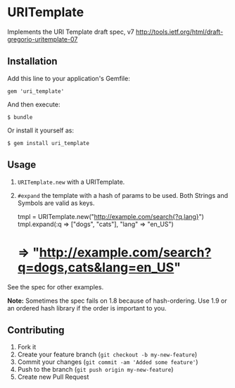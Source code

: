 # URITemplate

Implements the URI Template draft spec, v7 http://tools.ietf.org/html/draft-gregorio-uritemplate-07

## Installation

Add this line to your application's Gemfile:

    gem 'uri_template'

And then execute:

    $ bundle

Or install it yourself as:

    $ gem install uri_template

## Usage

1. `URITemplate.new` with a URITemplate.
1. `#expand` the template with a hash of params to be used. Both Strings and Symbols are valid as keys.

    tmpl = URITemplate.new("http://example.com/search{?q,lang}")
    tmpl.expand(:q => ["dogs", "cats"], "lang" => "en_US")
    # => "http://example.com/search?q=dogs,cats&lang=en_US"

See the spec for other examples.

**Note:** Sometimes the spec fails on 1.8 because of hash-ordering. Use 1.9 or an ordered hash library if the order is important to you.

## Contributing

1. Fork it
2. Create your feature branch (`git checkout -b my-new-feature`)
3. Commit your changes (`git commit -am 'Added some feature'`)
4. Push to the branch (`git push origin my-new-feature`)
5. Create new Pull Request
